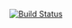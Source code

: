[![Build Status](https://ci.appveyor.com/api/projects/status/github/anatolov/matchers)](https://ci.appveyor.com/api/projects/status/github/anatolov/matchers)

